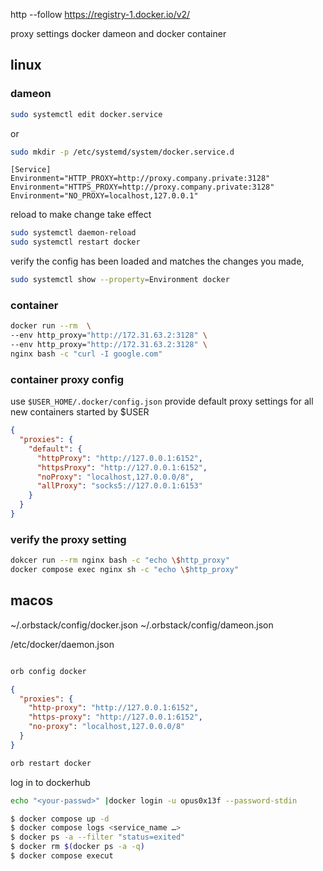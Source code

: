 http --follow https://registry-1.docker.io/v2/

proxy settings docker dameon and docker container

## linux

### dameon

```bash
sudo systemctl edit docker.service
```

or

```bash
sudo mkdir -p /etc/systemd/system/docker.service.d
```

```
[Service]
Environment="HTTP_PROXY=http://proxy.company.private:3128"
Environment="HTTPS_PROXY=http://proxy.company.private:3128"
Environment="NO_PROXY=localhost,127.0.0.1"
```

reload to make change take effect

```bash
sudo systemctl daemon-reload
sudo systemctl restart docker
```

verify the config has been loaded and matches the changes you made,

```bash
sudo systemctl show --property=Environment docker
```

### container

```bash
docker run --rm  \
--env http_proxy="http://172.31.63.2:3128" \
--env http_proxy="http://172.31.63.2:3128" \
nginx bash -c "curl -I google.com"
```

### container proxy config

use `$USER_HOME/.docker/config.json`
provide default proxy settings for all new containers started by $USER

```json
{
  "proxies": {
    "default": {
      "httpProxy": "http://127.0.0.1:6152",
      "httpsProxy": "http://127.0.0.1:6152",
      "noProxy": "localhost,127.0.0.0/8",
      "allProxy": "socks5://127.0.0.1:6153"
    }
  }
}
```

### verify the proxy setting

```bash
dokcer run --rm nginx bash -c "echo \$http_proxy"
docker compose exec nginx sh -c "echo \$http_proxy"
```

## macos

~/.orbstack/config/docker.json
~/.orbstack/config/dameon.json

/etc/docker/daemon.json

```bash

orb config docker
```

```json
{
  "proxies": {
    "http-proxy": "http://127.0.0.1:6152",
    "https-proxy": "http://127.0.0.1:6152",
    "no-proxy": "localhost,127.0.0.0/8"
  }
}
```

```bash
orb restart docker
```

log in to dockerhub

```bash
echo "<your-passwd>" |docker login -u opus0x13f --password-stdin
```

```bash
$ docker compose up -d
$ docker compose logs <service_name …>
$ docker ps -a --filter "status=exited"
$ docker rm $(docker ps -a -q)
$ docker compose execut
```
